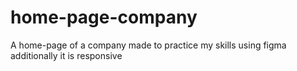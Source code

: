 # home-page-company
 A home-page of a company made to practice my skills using figma  additionally it is responsive
